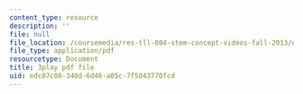 ```yaml
---
content_type: resource
description: ''
file: null
file_location: /coursemedia/res-tll-004-stem-concept-videos-fall-2013/edc07c08340d6d46a05c7f5043770fcd_x5Zr2-od-fU.pdf
file_type: application/pdf
resourcetype: Document
title: 3play pdf file
uid: edc07c08-340d-6d46-a05c-7f5043770fcd
---
```

